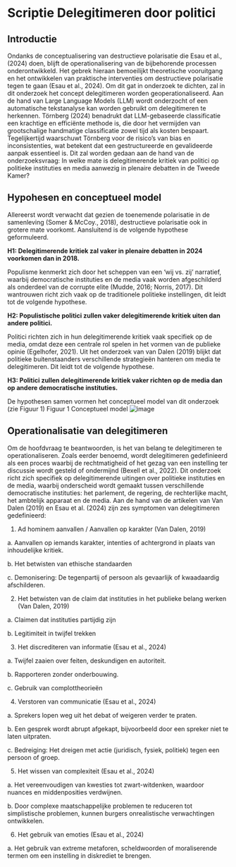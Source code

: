 # Scriptie Delegitimeren door politici
## Introductie
Ondanks de conceptualisering van destructieve polarisatie die Esau et al., (2024) doen, blijft de operationalisering van de bijbehorende processen onderontwikkeld. Het gebrek hieraan bemoeilijkt theoretische vooruitgang en het ontwikkelen van praktische interventies om destructieve polarisatie tegen te gaan (Esau et al., 2024). Om dit gat in onderzoek te dichten, zal in dit onderzoek het concept delegitimeren worden geoperationaliseerd. Aan de hand van Large Language Models (LLM) wordt onderzocht of een automatische tekstanalyse kan worden gebruikt om delegitimeren te herkennen. Törnberg (2024) benadrukt dat LLM-gebaseerde classificatie een krachtige en efficiënte methode is, die door het vermijden van grootschalige handmatige classificatie zowel tijd als kosten bespaart. Tegelijkertijd waarschuwt Törnberg voor de risico’s van bias en inconsistenties, wat betekent dat een gestructureerde en gevalideerde aanpak essentieel is. Dit zal worden gedaan aan de hand van de onderzoeksvraag: In welke mate is delegitimerende kritiek van politici op politieke instituties en media aanwezig in plenaire debatten in de Tweede Kamer?

## Hypohesen en conceptueel model
Allereerst wordt verwacht dat gezien de toenemende polarisatie in de samenleving (Somer & McCoy., 2018), destructieve polarisatie ook in grotere mate voorkomt. Aansluitend is de volgende hypothese geformuleerd. 

**H1: Delegitimerende kritiek zal vaker in plenaire debatten in 2024 voorkomen dan in 2018.**

Populisme kenmerkt zich door het scheppen van een ‘wij vs. zij’ narratief, waarbij democratische instituties en de media vaak worden afgeschilderd als onderdeel van de corrupte elite (Mudde, 2016; Norris, 2017). Dit wantrouwen richt zich vaak op de traditionele politieke instellingen, dit leidt tot de volgende hypothese.

**H2: Populistische politici zullen vaker delegitimerende kritiek uiten dan andere politici.**

Politici richten zich in hun delegitimerende kritiek vaak specifiek op de media, omdat deze een centrale rol spelen in het vormen van de publieke opinie (Egelhofer, 2021). Uit het onderzoek van van Dalen (2019) blijkt dat politieke buitenstaanders verschillende strategieën hanteren om media te delegitimeren. Dit leidt tot de volgende hypothese.

**H3: Politici zullen delegitimerende kritiek vaker richten op de media dan op andere democratische instituties.**

De hypothesen samen vormen het conceptueel model van dit onderzoek (zie Figuur 1)
Figuur 1
Conceptueel model
 ![image](https://github.com/user-attachments/assets/c640db9d-79d9-470b-879b-fd2c8c61338c)

## Operationalisatie van delegitimeren
Om de hoofdvraag te beantwoorden, is het van belang te delegitimeren te operationaliseren. Zoals eerder benoemd, wordt delegitimeren gedefinieerd als een proces waarbij de rechtmatigheid of het gezag van een instelling ter discussie wordt gesteld of ondermijnd (Bexell et al., 2022). Dit onderzoek richt zich specifiek op delegitimerende uitingen over politieke instituties en de media, waarbij onderscheid wordt gemaakt tussen verschillende democratische instituties: het parlement, de regering, de rechterlijke macht, het ambtelijk apparaat en de media. Aan de hand van de artikelen van Van Dalen (2019) en Esau et al. (2024) zijn zes symptomen van delegitimeren gedefinieerd: 

1.	Ad hominem aanvallen / Aanvallen op karakter (Van Dalen, 2019)

  a.	Aanvallen op iemands karakter, intenties of achtergrond in plaats van inhoudelijke kritiek. 

  b.	Het betwisten van ethische standaarden

  c.	Demonisering: De tegenpartij of persoon als gevaarlijk of kwaadaardig afschilderen.

2.	Het betwisten van de claim dat instituties in het publieke belang werken (Van Dalen, 2019) 

a.	Claimen dat instituties partijdig zijn

b.	Legitimiteit in twijfel trekken

3.	Het discrediteren van informatie (Esau et al., 2024)

a.	Twijfel zaaien over feiten, deskundigen en autoriteit.

b.	Rapporteren zonder onderbouwing.

c.	Gebruik van complottheorieën

4.	Verstoren van communicatie (Esau et al., 2024)

a.	Sprekers lopen weg uit het debat of weigeren verder te praten.

b.	Een gesprek wordt abrupt afgekapt, bijvoorbeeld door een spreker niet te laten uitpraten.

c.	Bedreiging: Het dreigen met actie (juridisch, fysiek, politiek) tegen een persoon of groep.

5.	Het wissen van complexiteit (Esau et al., 2024)

a.	Het vereenvoudigen van kwesties tot zwart-witdenken, waardoor nuances en middenposities verdwijnen.

b.	Door complexe maatschappelijke problemen te reduceren tot simplistische problemen, kunnen burgers onrealistische verwachtingen ontwikkelen.

6.	Het gebruik van emoties (Esau et al., 2024)

a.	Het gebruik van extreme metaforen, scheldwoorden of moraliserende termen om een instelling in diskrediet te brengen.
